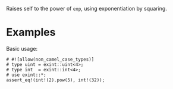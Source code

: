Raises self to the power of `exp`, using exponentiation by squaring.

# Examples

Basic usage:

```
# #![allow(non_camel_case_types)]
# type uint = exint::uint<4>;
# type int  = exint::int<4>;
# use exint::*;
assert_eq!(int!(2).pow(5), int!(32));
```
